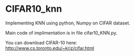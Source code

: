 # CIFAR10_knn
Implementing  KNN using  python, Numpy on CIFAR dataset.

Main code of implimentation is in file  cifar10_KNN.py.

You can download CIFAR-10 here: http://www.cs.toronto.edu/~kriz/cifar.html


